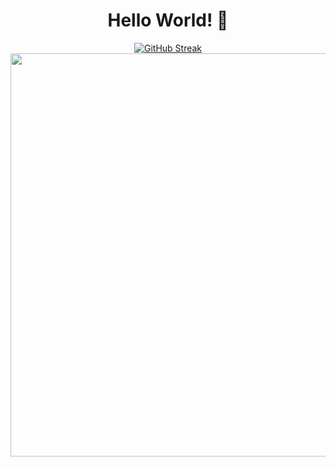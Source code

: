 <div id="header" align="center">
  <h1> 
    Hello World! 👋
  </h1>
</div>
<div id="content" align="center">
  <a href="https://github.com/nyomr"><img src="https://github-readme-streak-stats.herokuapp.com?user=nyomr&theme=blueberry-duo" alt="GitHub Streak" /></a>
</div>
<div id="content-2" align="center">
  <a href="https://github.com/nyomr"><img width="645px" src="https://github-readme-stats.vercel.app/api/top-langs/?username=nyomr&layout=compact&theme=blueberry" /></a>
</div>


<!--
**nyomr/nyomr** is a ✨ _special_ ✨ repository because its `README.md` (this file) appears on your GitHub profile.

Here are some ideas to get you started:

- 🔭 I’m currently working on ...
- 🌱 I’m currently learning ...
- 👯 I’m looking to collaborate on ...
- 🤔 I’m looking for help with ...
- 💬 Ask me about ...
- 📫 How to reach me: ...
- 😄 Pronouns: ...
- ⚡ Fun fact: ...
-->

